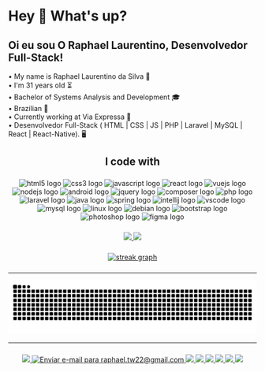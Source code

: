 <h1 align="left">Hey 👋 What's up?</h1>

###

## Oi eu sou O Raphael Laurentino, Desenvolvedor Full-Stack!

• My name is Raphael Laurentino da Silva 👋
<br/>
• I'm 31 years old ⏳
<br/>
• Bachelor of Systems Analysis and Development 🎓
<br/>
• Brazilian 📍
<br/>
• Currently working at Via Expressa 🔨
<br/>
• Desenvolvedor Full-Stack ( HTML | CSS | JS | PHP | Laravel | MySQL | React | React-Native). 🖥️
<br/>

<h2 align="center">I code with</h2>

###

<div align="center">
  <img src="https://cdn.jsdelivr.net/gh/devicons/devicon/icons/html5/html5-original.svg" height="30" width="40" alt="html5 logo" />

  <img src="https://cdn.jsdelivr.net/gh/devicons/devicon/icons/css3/css3-original.svg" height="30" width="40" alt="css3 logo" />

  <img src="https://cdn.jsdelivr.net/gh/devicons/devicon/icons/javascript/javascript-original.svg" height="30" width="40" alt="javascript logo" />

  <img src="https://cdn.jsdelivr.net/gh/devicons/devicon/icons/react/react-original.svg" height="30" width="40" alt="react logo" />

  <img src="https://cdn.jsdelivr.net/gh/devicons/devicon/icons/vuejs/vuejs-original.svg" height="30" width="40" alt="vuejs logo" />

  <img src="https://cdn.jsdelivr.net/gh/devicons/devicon/icons/nodejs/nodejs-original.svg" height="30" width="40" alt="nodejs logo" />

  <img src="https://cdn.jsdelivr.net/gh/devicons/devicon/icons/android/android-original.svg" height="30" width="40" alt="android logo" />

  <img src="https://cdn.jsdelivr.net/gh/devicons/devicon/icons/jquery/jquery-original.svg" height="30" width="40" alt="jquery logo" />

  <img src="https://cdn.jsdelivr.net/gh/devicons/devicon/icons/composer/composer-original.svg" height="30" width="40" alt="composer logo" />

  <img src="https://cdn.jsdelivr.net/gh/devicons/devicon/icons/php/php-original.svg" height="30" width="40" alt="php logo" />

  <img src="https://cdn.jsdelivr.net/gh/devicons/devicon/icons/laravel/laravel-plain.svg" height="30" width="40" alt="laravel logo" />

  <img src="https://cdn.jsdelivr.net/gh/devicons/devicon/icons/java/java-original.svg" height="30" width="40" alt="java logo"  />

  <img src="https://cdn.jsdelivr.net/gh/devicons/devicon/icons/spring/spring-original.svg" height="30" width="40" alt="spring logo"  />

  <img src="https://cdn.jsdelivr.net/gh/devicons/devicon/icons/intellij/intellij-original.svg" height="30" width="40" alt="intellij logo" />

  <img src="https://cdn.jsdelivr.net/gh/devicons/devicon/icons/vscode/vscode-original.svg" height="30" width="40" alt="vscode logo" />

  <img src="https://cdn.jsdelivr.net/gh/devicons/devicon/icons/mysql/mysql-original.svg" height="30" width="40" alt="mysql logo" />

  <img src="https://cdn.jsdelivr.net/gh/devicons/devicon/icons/linux/linux-original.svg" height="30" width="40" alt="linux logo" />

  <img src="https://cdn.jsdelivr.net/gh/devicons/devicon/icons/debian/debian-original.svg" height="30" width="40" alt="debian logo" />

  <img src="https://cdn.jsdelivr.net/gh/devicons/devicon/icons/bootstrap/bootstrap-original.svg" height="30" width="40" alt="bootstrap logo" />

  <img src="https://cdn.jsdelivr.net/gh/devicons/devicon/icons/photoshop/photoshop-plain.svg" height="30" width="40" alt="photoshop logo" />

  <img src="https://cdn.jsdelivr.net/gh/devicons/devicon/icons/figma/figma-original.svg" height="30" width="40" alt="figma logo" />
</div>

###

<div align="center">
  <a href="https://github.com/RaphaelTW">
  <img height="180em" src="https://github-readme-stats.vercel.app/api?username=RaphaelTW&show_icons=true&theme=ocean_dark&include_all_commits=true&count_private=true" height="150" />
  <img height="180em" src="https://github-readme-stats.vercel.app/api/top-langs/?username=RaphaelTW&layout=compact&langs_count=7&theme=ocean_dark" height="150" />
</div>

###

<div align="center">
  <img src="https://streak-stats.demolab.com?user=maurodesouza&locale=en&mode=daily&theme=dark&hide_border=false&border_radius=5&order=3" height="220" alt="streak graph"  />
</div>

###

<hr/>

![Snake animation](https://github.com/RaphaelTW/RaphaelTW/blob/output/github-contribution-grid-snake.svg)

<hr/>

###

<div align="center">
  <a href="https://www.instagram.com/raphael.laurentinowski92/" target="_blank">
    <img src="https://img.shields.io/badge/-Instagram-%23E4405F?style=for-the-badge&logo=instagram&logoColor=white" target="_blank"/>
  </a>
  
  <a href="mailto:raphael.tw22@gmail.com">
    <img src="https://img.shields.io/badge/-Gmail-%23333?style=for-the-badge&logo=gmail&logoColor=white" alt="Enviar e-mail para raphael.tw22@gmail.com"/>
  </a>

  <a href="https://www.linkedin.com/in/raphael-laurentino-da-silva-84a78a108/" target="_blank">
    <img src="https://img.shields.io/badge/-LinkedIn-%230077B5?style=for-the-badge&logo=linkedin&logoColor=white" target="_blank"/>
  </a>
  
  <a href="https://api.whatsapp.com/send?1=pt_BR&phone=5511966161056" target="_blank">
    <img src="https://img.shields.io/badge/WhatsApp-25D366?style=for-the-badge&logo=whatsapp&logoColor=white" target="_blank"/>
  </a>
 
  <a href="https://raphael-laurentino.netlify.app/" target="_blank">
    <img src="https://img.shields.io/badge/Netlify-00C7B7?style=for-the-badge&logo=netlify&logoColor=white" target="_blank"/>
  </a>
 
  <a href="https://open.spotify.com/user/scar.raphael?si=9c893d2ea4f3433e&nd=1" target="_blank">
    <img src="https://img.shields.io/badge/Spotify-1ED760?&style=for-the-badge&logo=spotify&logoColor=white" target="_blank"/>
  </a>
  
  <a href="https://www.reddit.com/user/Raphaeltw" target="_blank">
    <img src="https://img.shields.io/badge/Reddit-FF4500?style=for-the-badge&logo=reddit&logoColor=white" target="_blank"/>
  </a>
  
  <a href="https://t.me/@Laurentinox" target="_blank">
    <img src="https://img.shields.io/badge/Telegram-2CA5E0?style=for-the-badge&logo=telegram&logoColor=white" target="_blank"/>
  </a>
</div>

###
